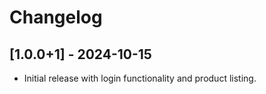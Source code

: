 # Changelog

## [1.0.0+1] - 2024-10-15
- Initial release with login functionality and product listing.
